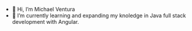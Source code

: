 - 👋 Hi, I’m Michael Ventura
- 🌱 I’m currently learning and expanding my knoledge in Java full stack development with Angular.



<!---
mventura14/mventura14 is a ✨ special ✨ repository because its `README.md` (this file) appears on your GitHub profile.
You can click the Preview link to take a look at your changes.
--->
